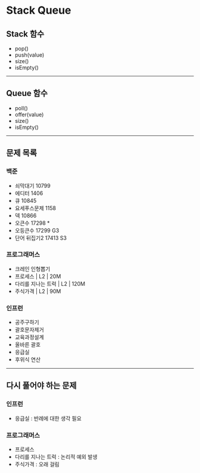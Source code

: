 # Stack Queue

## Stack 함수

- pop()
- push(value)
- size()
- isEmpty()

---

## Queue 함수

- poll()
- offer(value)
- size()
- isEmpty()

---

## 문제 목록

### 백준

- 쇠막대기 10799
- 에디터 1406
- 큐 10845
- 요세푸스문제 1158
- 덱 10866
- 오큰수 17298 *
- 오등큰수 17299 G3
- 단어 뒤집기2 17413 S3

### 프로그래머스

- 크레인 인형뽑기
- 프로세스 | L2 | 20M
- 다리를 지나는 트럭 | L2 | 120M
- 주식가격 | L2 | 90M

### 인프런

- 공주구하기
- 괄호문자제거
- 교육과정설계
- 올바른 괄호
- 응급실
- 후위식 연산

---

## 다시 풀어야 하는 문제

### 인프런

- 응급실 : 반례에 대한 생각 필요

### 프로그래머스
- 프로세스
- 다리를 지나는 트럭 : 논리적 예외 발생 
- 주식가격 : 오래 걸림